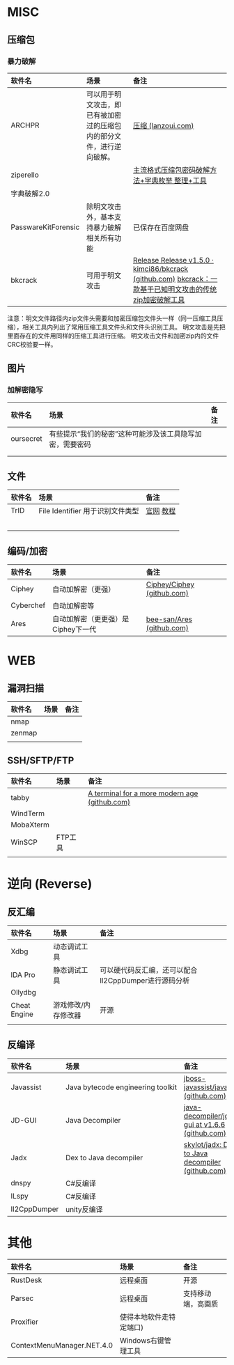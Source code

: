 # MISC

## 压缩包

### 暴力破解


| 软件名              | 场景                                                                 | 备注                                                                                                                                      |
|:------------------- |:-------------------------------------------------------------------- |:----------------------------------------------------------------------------------------------------------------------------------------- |
| ARCHPR              | 可以用于明文攻击，即已有被加密过的压缩包内的部分文件，进行逆向破解。 | [压缩 (lanzoui.com)](https://hzgzs.lanzoui.com/s/yasuopj)                                                                                 |
| ziperello           |                                                                      | [主流格式压缩包密码破解方法+字典枚举 整理+工具](https://www.52pojie.cn/forum.php?mod=viewthread&tid=1478639&highlight=%D1%B9%CB%F5%B0%FC) |
| 字典破解2.0         |                                                                      |                                                                                                                                           |
| PasswareKitForensic | 除明文攻击外，基本支持暴力破解相关所有功能                           | 已保存在百度网盘                                                                                                                          |
| bkcrack             | 可用于明文攻击                                                       |[Release Release v1.5.0 · kimci86/bkcrack (github.com)](https://github.com/kimci86/bkcrack/releases/tag/v1.5.0) [bkcrack：一款基于已知明文攻击的传统zip加密破解工具](https://cloud.tencent.com/developer/article/2215202)                                                                                                                                          |

注意：明文文件路径内zip文件头需要和加密压缩包文件头一样（同一压缩工具压缩），相关工具内列出了常用压缩工具文件头和文件头识别工具。
明文攻击是先把里面存在的文件用同样的压缩工具进行压缩。
明文攻击文件和加密zip内的文件CRC校验要一样。

## 图片

### 加解密隐写

| 软件名    | 场景                                                     | 备注 |
|:--------- |:-------------------------------------------------------- |:---- |
| oursecret | 有些提示“我们的秘密”这种可能涉及该工具隐写加密，需要密码 |      |
|           |                                                          |      |
|           |                                                          |      | 

## 文件

| 软件名 | 场景                             | 备注                                                                                                                 |
|:------ |:-------------------------------- |:-------------------------------------------------------------------------------------------------------------------- |
| TrID   | File Identifier 用于识别文件类型 | [官网](https://www.mark0.net/soft-trid-e.html)   [教程](https://blog.csdn.net/qq_45699846/article/details/123514058) |
|        |                                  |                                                                                                                      |
|        |                                  |                                                                                                                      |
|        |                                  |                                                                                                                      |
|        |                                  |                                                                                                                      |
|        |                                  |                                                                                                                      |
## 编码/加密

| 软件名    | 场景                 | 备注                                                           |
|:--------- |:-------------------- |:-------------------------------------------------------------- |
| Ciphey    | 自动加解密（更强）   | [Ciphey/Ciphey (github.com)](https://github.com/Ciphey/Ciphey) |
| Cyberchef | 自动加解密等         |                                                                |
| Ares      | 自动加解密（更更强）是Ciphey下一代 | [bee-san/Ares (github.com)](https://github.com/bee-san/Ares)                                                               |



# WEB

## 漏洞扫描

| 软件名 | 场景 | 备注 |
|:------ |:---- |:---- |
| nmap   |      |      |
| zenmap |      |      |
|        |      |      |


## SSH/SFTP/FTP

| 软件名    | 场景    | 备注 |
|:--------- |:------- |:---- |
| tabby     |         | [A terminal for a more modern age (github.com)](https://github.com/Eugeny/tabby)     |
| WindTerm  |         |      |
| MobaXterm |         |      |
| WinSCP    | FTP工具 |      |
|           |         |      |


# 逆向 (Reverse)
## 反汇编

| 软件名       | 场景                | 备注                                                 |
|:------------ |:------------------- |:---------------------------------------------------- |
| Xdbg         | 动态调试工具        |                                                      |
| IDA Pro      | 静态调试工具        | 可以硬代码反汇编，还可以配合Il2CppDumper进行源码分析 |
| Ollydbg      |                     |                                                      |
| Cheat Engine | 游戏修改/内存修改器 | 开源                                                 |
|              |                     |                                                      |

## 反编译

| 软件名       | 场景                              | 备注                                                                                                   |
|:------------ |:--------------------------------- |:------------------------------------------------------------------------------------------------------ |
| Javassist    | Java bytecode engineering toolkit | [jboss-javassist/javassist (github.com)](https://github.com/jboss-javassist/javassist)                 |
| JD-GUI       | Java Decompiler                   | [java-decompiler/jd-gui at v1.6.6 (github.com)](https://github.com/java-decompiler/jd-gui/tree/v1.6.6) |
| Jadx         |  Dex to Java decompiler                                 | [skylot/jadx: Dex to Java decompiler (github.com)](https://github.com/skylot/jadx)                     |
| dnspy        | C#反编译                          |                                                                                                        |
| ILspy        | C#反编译                          |                                                                                                        |
| Il2CppDumper | unity反编译                       |                                                                                                        |




# 其他

| 软件名                     | 场景                    | 备注               |
|:-------------------------- |:----------------------- |:------------------ |
| RustDesk                   | 远程桌面                | 开源               |
| Parsec                     | 远程桌面                | 支持移动端，高画质 |
| Proxifier                  | 使得本地软件走特定端口) |                    |
| ContextMenuManager.NET.4.0 | Windows右键管理工具     |                    |


